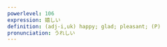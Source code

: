 ```yaml
---
powerlevel: 106
expression: 嬉しい
definition: (adj-i,uk) happy; glad; pleasant; (P)
pronunciation: うれしい
---
```

